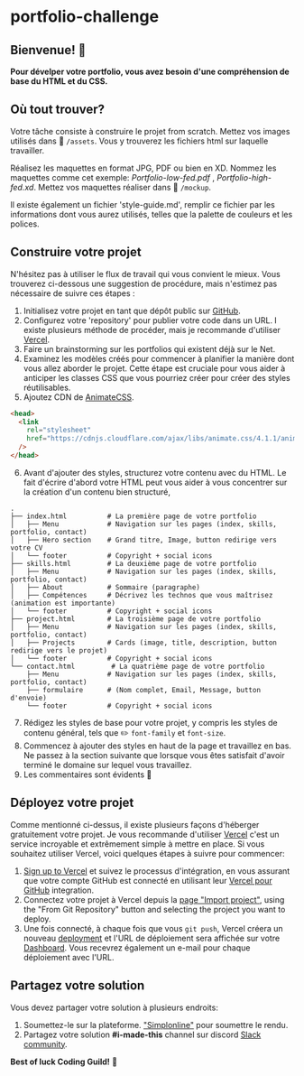 # portfolio-challenge

## Bienvenue! 👋

**Pour dévelper votre portfolio, vous avez besoin d'une compréhension de base du HTML et du CSS.**

## Où tout trouver?

Votre tâche consiste à construire le projet from scratch.
Mettez vos images utilisés dans :file_folder: `/assets`. Vous y trouverez les fichiers html sur laquelle travailler.

Réalisez les maquettes en format JPG, PDF ou bien en XD. Nommez les maquettes comme cet exemple: *Portfolio-low-fed.pdf* , *Portfolio-high-fed.xd*. Mettez vos maquettes réaliser dans :file_folder: `/mockup`.

Il existe également un fichier 'style-guide.md', remplir ce fichier par les informations dont vous aurez utilisés, telles que la palette de couleurs et les polices.

## Construire votre projet

N'hésitez pas à utiliser le flux de travail qui vous convient le mieux. Vous trouverez ci-dessous une suggestion de procédure, mais n'estimez pas nécessaire de suivre ces étapes :

1. Initialisez votre projet en tant que dépôt public sur [GitHub](https://github.com/).
2. Configurez votre 'repository' pour publier votre code dans un URL. I existe plusieurs méthode de procéder, mais je recommande d'utiliser [Vercel](https://bit.ly/fem-vercel).
3. Faire un brainstorming sur les portfolios qui existent déjà sur le Net.
4. Examinez les modèles créés pour commencer à planifier la manière dont vous allez aborder le projet. Cette étape est cruciale pour vous aider à anticiper les classes CSS que vous pourriez créer pour créer des styles réutilisables.
5. Ajoutez CDN de [AnimateCSS](https://animate.style/).
```html
<head>
  <link
    rel="stylesheet"
    href="https://cdnjs.cloudflare.com/ajax/libs/animate.css/4.1.1/animate.min.css"
  />
</head>
```

6. Avant d'ajouter des styles, structurez votre contenu avec du HTML. Le fait d'écrire d'abord votre HTML peut vous aider à vous concentrer sur la création d'un contenu bien structuré,

```
.
├── index.html          # La première page de votre portfolio
│   ├── Menu            # Navigation sur les pages (index, skills, portfolio, contact)
│   ├── Hero section    # Grand titre, Image, button redirige vers votre CV
│   └── footer          # Copyright + social icons
├── skills.html         # La deuxième page de votre portfolio
│   ├── Menu            # Navigation sur les pages (index, skills, portfolio, contact)
│   ├── About           # Sommaire (paragraphe)
│   ├── Compétences     # Décrivez les technos que vous maîtrisez (animation est importante)
│   └── footer          # Copyright + social icons
├── project.html        # La troisième page de votre portfolio
│   ├── Menu            # Navigation sur les pages (index, skills, portfolio, contact)
│   ├── Projects        # Cards (image, title, description, button redirige vers le projet)
│   └── footer          # Copyright + social icons
└── contact.html         # La quatrième page de votre portfolio
    ├── Menu            # Navigation sur les pages (index, skills, portfolio, contact)
    ├── formulaire      # (Nom complet, Email, Message, button d'envoie)
    └── footer          # Copyright + social icons
```

7. Rédigez les styles de base pour votre projet, y compris les styles de contenu général, tels que :pencil2: `font-family` et `font-size`.
8. Commencez à ajouter des styles en haut de la page et travaillez en bas. Ne passez à la section suivante que lorsque vous êtes satisfait d'avoir terminé le domaine sur lequel vous travaillez.
9. Les commentaires sont évidents :pushpin:

## Déployez votre projet

Comme mentionné ci-dessus, il existe plusieurs façons d'héberger gratuitement votre projet. Je vous recommande d'utiliser [Vercel](https://bit.ly/fem-vercel) c'est un service incroyable et extrêmement simple à mettre en place. Si vous souhaitez utiliser Vercel, voici quelques étapes à suivre pour commencer: 

1. [Sign up to Vercel](https://bit.ly/fem-vercel-signup) et suivez le processus d'intégration, en vous assurant que votre compte GitHub est connecté en utilisant leur [Vercel pour GitHub](https://vercel.com/docs/v2/git-integrations/vercel-for-github) integration.
2. Connectez votre projet à Vercel depuis la [page "Import project"](https://vercel.com/import), using the "From Git Repository" button and selecting the project you want to deploy.
3. Une fois connecté, à chaque fois que vous `git push`, Vercel créera un nouveau [deployment](https://vercel.com/docs/v2/platform/deployments) et l'URL de déploiement sera affichée sur votre [Dashboard](https://vercel.com/dashboard). Vous recevrez également un e-mail pour chaque déploiement avec l'URL.

## Partagez votre solution

Vous devez partager votre solution à plusieurs endroits:

1. Soumettez-le sur la plateforme. ["Simplonline"](https://simplonline.co/briefs/f8201384-c766-4df9-811c-fd45b8878f16) pour soumettre le rendu.
2. Partagez votre solution **#i-made-this** channel sur discord [Slack community](https://discord.com/channels/796004789359476736/797776487998685214).

**Best of luck Coding Guild!** 🚀

